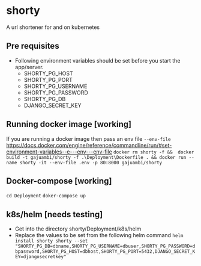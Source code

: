 # shorty

A url shortener for and on kubernetes
## Pre requisites
- Following environment variables should be set before you start the app/server.
    - SHORTY_PG_HOST
    - SHORTY_PG_PORT
    - SHORTY_PG_USERNAME
    - SHORTY_PG_PASSWORD
    - SHORTY_PG_DB
    - DJANGO_SECRET_KEY
## Running docker image [working]
If you are running a docker image then pass an env file `--env-file`
https://docs.docker.com/engine/reference/commandline/run/#set-environment-variables--e---env---env-file
`docker rm shorty -f &&  docker build -t gajuambi/shorty -f .\Deployment\Dockerfile . && docker run --name shorty -it --env-file .env -p 80:8000 gajuambi/shorty`

## Docker-compose [working]
`cd Deployment`
`doker-compose up`

## k8s/helm [needs testing]
- Get into the directory shorty/Deployment/k8s/helm
- Replace the values to be set from the following helm command `helm install shorty shorty --set "SHORTY_PG_DB=dbname,SHORTY_PG_USERNAME=dbuser,SHORTY_PG_PASSWORD=dbpassword,SHORTY_PG_HOST=dbhost,SHORTY_PG_PORT=5432,DJANGO_SECRET_KEY=djangosecretkey"`


